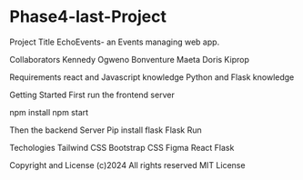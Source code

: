 # Phase4-last-Project

Project Title
EchoEvents- an Events managing web app.



Collaborators
Kennedy Ogweno
Bonventure Maeta
Doris Kiprop

Requirements
 react and Javascript knowledge
 Python and Flask knowledge

 
Getting Started
First run the frontend server

npm install
npm start

Then the backend Server
Pip install flask
Flask Run

Techologies
Tailwind CSS
Bootstrap CSS
Figma
React
Flask

Copyright and License
(c)2024 All rights reserved MIT License
